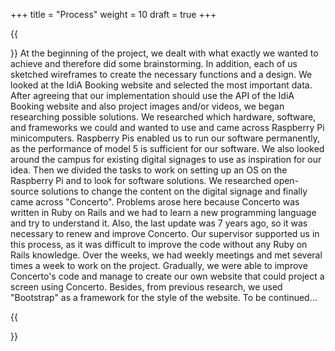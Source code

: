 +++
title = "Process"
weight = 10
draft = true
+++

{{<section title="Process">}}
At the beginning of the project, we dealt with what exactly we wanted to achieve and therefore did some brainstorming. In addition, each of us sketched wireframes to create the necessary functions and a design. We looked at the IdiA Booking website and selected the most important data. After agreeing that our implementation should use the API of the IdiA Booking website and also project images and/or videos, we began researching possible solutions. We researched which hardware, software, and frameworks we could and wanted to use and came across Raspberry Pi minicomputers. Raspberry Pis enabled us to run our software permanently, as the performance of model 5 is sufficient for our software. We also looked around the campus for existing digital signages to use as inspiration for our idea. Then we divided the tasks to work on setting up an OS on the Raspberry Pi and to look for software solutions. We researched open-source solutions to change the content on the digital signage and finally came across "Concerto". Problems arose here because Concerto was written in Ruby on Rails and we had to learn a new programming language and try to understand it. Also, the last update was 7 years ago, so it was necessary to renew and improve Concerto. Our supervisor supported us in this process, as it was difficult to improve the code without any Ruby on Rails knowledge. Over the weeks, we had weekly meetings and met several times a week to work on the project. Gradually, we were able to improve Concerto's code and manage to create our own website that could project a screen using Concerto. Besides, from previous research, we used "Bootstrap" as a framework for the style of the website.
To be continued...

{{</section>}}
